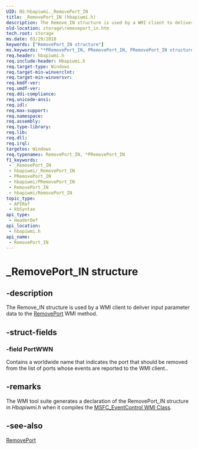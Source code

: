 ```yaml
---
UID: NS:hbapiwmi._RemovePort_IN
title: _RemovePort_IN (hbapiwmi.h)
description: The Remove_IN structure is used by a WMI client to deliver input parameter data to the RemovePort WMI method.
old-location: storage\removeport_in.htm
tech.root: storage
ms.date: 03/29/2018
keywords: ["RemovePort_IN structure"]
ms.keywords: "*PRemovePort_IN, PRemovePort_IN, PRemovePort_IN structure pointer [Storage Devices], RemovePort_IN, RemovePort_IN structure [Storage Devices], _RemovePort_IN, hbapiwmi/PRemovePort_IN, hbapiwmi/RemovePort_IN, storage.removeport_in, structs-Fibre_f60e236f-5ed1-4cc2-b685-6ee40895736e.xml"
req.header: hbapiwmi.h
req.include-header: Hbapiwmi.h
req.target-type: Windows
req.target-min-winverclnt: 
req.target-min-winversvr: 
req.kmdf-ver: 
req.umdf-ver: 
req.ddi-compliance: 
req.unicode-ansi: 
req.idl: 
req.max-support: 
req.namespace: 
req.assembly: 
req.type-library: 
req.lib: 
req.dll: 
req.irql: 
targetos: Windows
req.typenames: RemovePort_IN, *PRemovePort_IN
f1_keywords:
 - _RemovePort_IN
 - hbapiwmi/_RemovePort_IN
 - PRemovePort_IN
 - hbapiwmi/PRemovePort_IN
 - RemovePort_IN
 - hbapiwmi/RemovePort_IN
topic_type:
 - APIRef
 - kbSyntax
api_type:
 - HeaderDef
api_location:
 - hbapiwmi.h
api_name:
 - RemovePort_IN
---
```


# _RemovePort_IN structure


## -description

The Remove_IN structure is used by a WMI client to deliver input parameter data to the <a href="/windows-hardware/drivers/storage/removeport">RemovePort</a> WMI method.

## -struct-fields

### -field PortWWN

Contains a worldwide name that indicates the port that should be removed from the list of ports whose events are reported to the WMI client..

## -remarks

The WMI tool suite generates a declaration of the RemovePort_IN structure in <i>Hbapiwmi.h </i>when it compiles the <a href="/windows-hardware/drivers/storage/msfc-eventcontrol-wmi-class">MSFC_EventControl WMI Class</a>.

## -see-also

<a href="/windows-hardware/drivers/storage/removeport">RemovePort</a>
